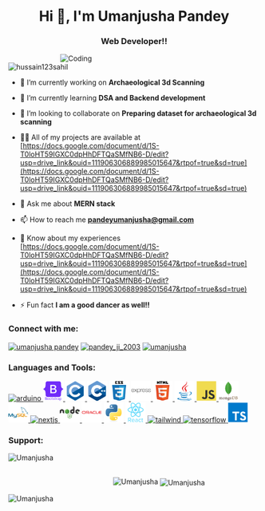 <h1 align="center">Hi 👋, I'm Umanjusha Pandey</h1>
<h3 align="center">Web Developer!!</h3>
<img align="right" alt="Coding" width="400" src="https://media.tenor.com/rePDfDWO3XoAAAAd/hacking.gif">

<p align="left"> <img src="https://komarev.com/ghpvc/?username=hussain123sahil&label=Profile%20views&color=0e75b6&style=flat" alt="hussain123sahil" /> </p>

- 🔭 I’m currently working on **Archaeological 3d Scanning**

- 🌱 I’m currently learning **DSA and Backend development**

- 👯 I’m looking to collaborate on **Preparing dataset for archaeological 3d scanning**

- 👨‍💻 All of my projects are available at [https://docs.google.com/document/d/1S-T0loHT59IGXC0dpHhDFTQaSMfNB6-D/edit?usp=drive_link&ouid=111906306889985015647&rtpof=true&sd=true](https://docs.google.com/document/d/1S-T0loHT59IGXC0dpHhDFTQaSMfNB6-D/edit?usp=drive_link&ouid=111906306889985015647&rtpof=true&sd=true)

- 💬 Ask me about **MERN stack**

- 📫 How to reach me **pandeyumanjusha@gmail.com**

- 📄 Know about my experiences [https://docs.google.com/document/d/1S-T0loHT59IGXC0dpHhDFTQaSMfNB6-D/edit?usp=drive_link&ouid=111906306889985015647&rtpof=true&sd=true](https://docs.google.com/document/d/1S-T0loHT59IGXC0dpHhDFTQaSMfNB6-D/edit?usp=drive_link&ouid=111906306889985015647&rtpof=true&sd=true)

- ⚡ Fun fact **I am a good dancer as well!!**

<h3 align="left">Connect with me:</h3>
<p align="left">
<a href="www.linkedin.com/in/umanjusha-pandey-2248a2228" target="blank"><img align="center" src="https://raw.githubusercontent.com/rahuldkjain/github-profile-readme-generator/master/src/images/icons/Social/linked-in-alt.svg" alt="umanjusha pandey" height="30" width="40" /></a>
<a href="https://instagram.com/pandey_ji_2003" target="blank"><img align="center" src="https://raw.githubusercontent.com/rahuldkjain/github-profile-readme-generator/master/src/images/icons/Social/instagram.svg" alt="pandey_ji_2003" height="30" width="40" /></a>
<a href="https://leetcode.com/u/umanjusha/" target="blank"><img align="center" src="https://raw.githubusercontent.com/rahuldkjain/github-profile-readme-generator/master/src/images/icons/Social/leet-code.svg" alt="umanjusha" height="30" width="40" /></a>
</p>

<h3 align="left">Languages and Tools:</h3>
<p align="left"> <a href="https://www.arduino.cc/" target="_blank" rel="noreferrer"> <img src="https://cdn.worldvectorlogo.com/logos/arduino-1.svg" alt="arduino" width="40" height="40"/> </a> <a href="https://getbootstrap.com" target="_blank" rel="noreferrer"> <img src="https://raw.githubusercontent.com/devicons/devicon/master/icons/bootstrap/bootstrap-plain-wordmark.svg" alt="bootstrap" width="40" height="40"/> </a> <a href="https://www.cprogramming.com/" target="_blank" rel="noreferrer"> <img src="https://raw.githubusercontent.com/devicons/devicon/master/icons/c/c-original.svg" alt="c" width="40" height="40"/> </a> <a href="https://www.w3schools.com/cpp/" target="_blank" rel="noreferrer"> <img src="https://raw.githubusercontent.com/devicons/devicon/master/icons/cplusplus/cplusplus-original.svg" alt="cplusplus" width="40" height="40"/> </a> <a href="https://www.w3schools.com/css/" target="_blank" rel="noreferrer"> <img src="https://raw.githubusercontent.com/devicons/devicon/master/icons/css3/css3-original-wordmark.svg" alt="css3" width="40" height="40"/> </a> <a href="https://expressjs.com" target="_blank" rel="noreferrer"> <img src="https://raw.githubusercontent.com/devicons/devicon/master/icons/express/express-original-wordmark.svg" alt="express" width="40" height="40"/> </a> <a href="https://www.w3.org/html/" target="_blank" rel="noreferrer"> <img src="https://raw.githubusercontent.com/devicons/devicon/master/icons/html5/html5-original-wordmark.svg" alt="html5" width="40" height="40"/> </a> <a href="https://www.java.com" target="_blank" rel="noreferrer"> <img src="https://raw.githubusercontent.com/devicons/devicon/master/icons/java/java-original.svg" alt="java" width="40" height="40"/> </a> <a href="https://developer.mozilla.org/en-US/docs/Web/JavaScript" target="_blank" rel="noreferrer"> <img src="https://raw.githubusercontent.com/devicons/devicon/master/icons/javascript/javascript-original.svg" alt="javascript" width="40" height="40"/> </a> <a href="https://www.mongodb.com/" target="_blank" rel="noreferrer"> <img src="https://raw.githubusercontent.com/devicons/devicon/master/icons/mongodb/mongodb-original-wordmark.svg" alt="mongodb" width="40" height="40"/> </a> <a href="https://www.mysql.com/" target="_blank" rel="noreferrer"> <img src="https://raw.githubusercontent.com/devicons/devicon/master/icons/mysql/mysql-original-wordmark.svg" alt="mysql" width="40" height="40"/> </a> <a href="https://nextjs.org/" target="_blank" rel="noreferrer"> <img src="https://cdn.worldvectorlogo.com/logos/nextjs-2.svg" alt="nextjs" width="40" height="40"/> </a> <a href="https://nodejs.org" target="_blank" rel="noreferrer"> <img src="https://raw.githubusercontent.com/devicons/devicon/master/icons/nodejs/nodejs-original-wordmark.svg" alt="nodejs" width="40" height="40"/> </a> <a href="https://www.oracle.com/" target="_blank" rel="noreferrer"> <img src="https://raw.githubusercontent.com/devicons/devicon/master/icons/oracle/oracle-original.svg" alt="oracle" width="40" height="40"/> </a> <a href="https://www.python.org" target="_blank" rel="noreferrer"> <img src="https://raw.githubusercontent.com/devicons/devicon/master/icons/python/python-original.svg" alt="python" width="40" height="40"/> </a> <a href="https://reactjs.org/" target="_blank" rel="noreferrer"> <img src="https://raw.githubusercontent.com/devicons/devicon/master/icons/react/react-original-wordmark.svg" alt="react" width="40" height="40"/> </a> <a href="https://tailwindcss.com/" target="_blank" rel="noreferrer"> <img src="https://www.vectorlogo.zone/logos/tailwindcss/tailwindcss-icon.svg" alt="tailwind" width="40" height="40"/> </a> <a href="https://www.tensorflow.org" target="_blank" rel="noreferrer"> <img src="https://www.vectorlogo.zone/logos/tensorflow/tensorflow-icon.svg" alt="tensorflow" width="40" height="40"/> </a> <a href="https://www.typescriptlang.org/" target="_blank" rel="noreferrer"> <img src="https://raw.githubusercontent.com/devicons/devicon/master/icons/typescript/typescript-original.svg" alt="typescript" width="40" height="40"/> </a> </p>

<h3 align="left">Support:</h3>
<p><a href="https://www.buymeacoffee.com/Umanjusha"> <img align="left" src="https://cdn.buymeacoffee.com/buttons/v2/default-yellow.png" height="50" width="210" alt="Umanjusha" /></a></p><br><br>

<p><img align="left" src="https://github-readme-stats.vercel.app/api/top-langs?username=Umanjusha&show_icons=true&locale=en&layout=compact" alt="Umanjusha" /></p>

<p>&nbsp;<img align="center" src="https://github-readme-stats.vercel.app/api?username=Umanjusha&show_icons=true&locale=en" alt="Umanjusha" /></p>

<p><img align="center" src="https://github-readme-streak-stats.herokuapp.com/?user=Umanjusha&" alt="Umanjusha" /></p>
